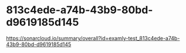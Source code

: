 # 813c4ede-a74b-43b9-80bd-d9619185d145
https://sonarcloud.io/summary/overall?id=examly-test_813c4ede-a74b-43b9-80bd-d9619185d145
